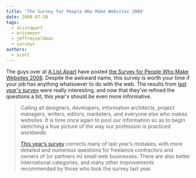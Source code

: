 ```yaml
---
title: 'The Survey for People Who Make Websites 2008'
date: 2008-07-30
tags:
  - alistapart
  - ericmeyer
  - jeffreyzeldman
  - surveys
authors:
  - scott
---
```


The guys over at [A List Apart](http://alistapart.com/) have posted [the Survey for People Who Make Websites 2008](http://alistapart.com/articles/survey2008). Despite the awkward name, this survey is worth your time if your job has anything whatsoever to do with the web. The results from [last year's survey](http://alistapart.com/articles/2007surveyresults) were really interesting, and now that they've refined the questions a bit, this year's should be even more informative.

> Calling all designers, developers, information architects, project managers, writers, editors, marketers, and everyone else who makes websites. It is time once again to pool our information so as to begin sketching a true picture of the way our profession is practiced worldwide.
>
> [This year’s survey](http://alistapart.com/articles/survey2008) corrects many of last year’s mistakes, with more detailed and numerous questions for freelance contractors and owners of (or partners in) small web businesses. There are also better international categories, and many other improvements recommended by those who took the survey last year.

